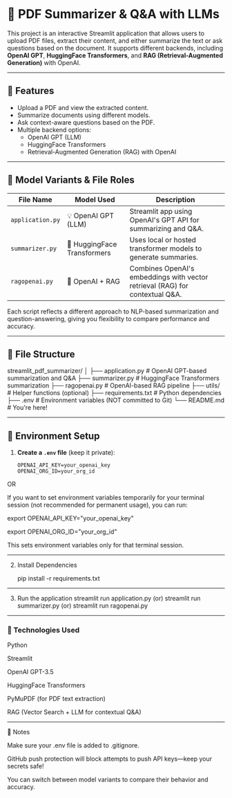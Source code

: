 # 📄 PDF Summarizer & Q&A with LLMs

This project is an interactive Streamlit application that allows users to upload PDF files, extract their content, and either summarize the text or ask questions based on the document. It supports different backends, including **OpenAI GPT**, **HuggingFace Transformers**, and **RAG (Retrieval-Augmented Generation)** with OpenAI.

---

## 🚀 Features

- Upload a PDF and view the extracted content.
- Summarize documents using different models.
- Ask context-aware questions based on the PDF.
- Multiple backend options:
  - OpenAI GPT (LLM)
  - HuggingFace Transformers
  - Retrieval-Augmented Generation (RAG) with OpenAI

---

## 🧠 Model Variants & File Roles

| File Name        | Model Used               | Description                                                                 |
|------------------|--------------------------|-----------------------------------------------------------------------------|
| `application.py` | 💡 OpenAI GPT (LLM)      | Streamlit app using OpenAI's GPT API for summarizing and Q&A.              |
| `summarizer.py`  | 🤗 HuggingFace Transformers | Uses local or hosted transformer models to generate summaries.             |
| `ragopenai.py`   | 🔁 OpenAI + RAG          | Combines OpenAI's embeddings with vector retrieval (RAG) for contextual Q&A.|

Each script reflects a different approach to NLP-based summarization and question-answering, giving you flexibility to compare performance and accuracy.

---

## 📂 File Structure

streamlit_pdf_summarizer/
│
├── application.py # OpenAI GPT-based summarization and Q&A
├── summarizer.py # HuggingFace Transformers summarization
├── ragopenai.py # OpenAI-based RAG pipeline
├── utils/ # Helper functions (optional)
├── requirements.txt # Python dependencies
├── .env # Environment variables (NOT committed to Git)
└── README.md # You're here!

---


## 🔐 Environment Setup

1. **Create a `.env` file** (keep it private):
   ```env
   OPENAI_API_KEY=your_openai_key
   OPENAI_ORG_ID=your_org_id

  OR 

  If you want to set environment variables temporarily for your terminal session (not recommended for permanent usage), you can run:
 
  export OPENAI_API_KEY="your_openai_key"
  
  export OPENAI_ORG_ID="your_org_id"
   
  This sets environment variables only for that terminal session.

---

2. Install Dependencies
   
   pip install -r requirements.txt
   
---

3. Run the application
   streamlit run application.py (or)
   streamlit run summarizer.py (or)
   streamlit run ragopenai.py

---

### 🧪 Technologies Used

Python

Streamlit

OpenAI GPT-3.5

HuggingFace Transformers

PyMuPDF (for PDF text extraction)

RAG (Vector Search + LLM for contextual Q&A)

---

📌 Notes

Make sure your .env file is added to .gitignore.

GitHub push protection will block attempts to push API keys—keep your secrets safe!

You can switch between model variants to compare their behavior and accuracy.



